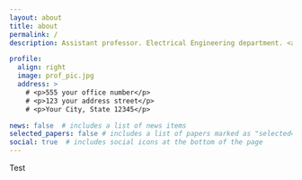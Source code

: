 ```yaml
---
layout: about
title: about
permalink: /
description: Assistant professor. Electrical Engineering department. <a href="https://ufes.br">Universidade Federal do Espírito Santo</a>. 

profile:
  align: right
  image: prof_pic.jpg
  address: >
    # <p>555 your office number</p>
    # <p>123 your address street</p>
    # <p>Your City, State 12345</p>

news: false  # includes a list of news items
selected_papers: false # includes a list of papers marked as "selected={true}"
social: true  # includes social icons at the bottom of the page
---
```


Test

